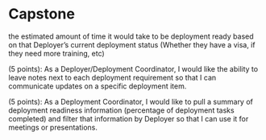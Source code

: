 # Capstone
<!-- Features: -->
<!-- (5 points): As a Deployer and Deployment Coordinator (admin), I want to be able 
to register/login an account with the application so that I can have a different 
application experience depending on my role. 

(2.5 points): As a Deployer and Deployment Coordinator, I want to be able to 
create a profile on the application with relevant details so that I can view those 
details at a later time. -->

<!-- (10 points): As a developer, I want to have an aesthetically pleasing and intuitive 
user interface/user experience (UI/UX) with all features of the application stylized. -->

<!-- (5 points): As a Deployment Coordinator, I would like to create a deployment and 
add tasks to it, indicating timeline and priority, so that I can create a checklist of 
action items for a Deployer to follow. -->

<!-- (2.5 points): As a Deployment Coordinator, I would like to assign Deployers to 
deployments and have the ability to view, update, and delete a Deployer from a 
deployment. -->

<!-- (10 points): As a Deployment Coordinator, I want to be able to view a data 
visualization timeline for each Deployer per deployment to accurately represent  -->
the estimated amount of time it would take to be deployment ready based on that
Deployer’s current deployment status (Whether they have a visa, if they need 
more training, etc)

<!-- (5 points): As a Deployer, I want to see a dashboard that displays all of the tasks 
that need to be completed for the current day so that I can see what I should 
focus on in order to be deployment ready, in order of priority. -->

(5 points): As a Deployer/Deployment Coordinator, I would like the ability to leave 
notes next to each deployment requirement so that I can communicate updates 
on a specific deployment item. 

(5 points): As a Deployment Coordinator, I would like to pull a summary of 
deployment readiness information (percentage of deployment tasks completed) 
and filter that information by Deployer so that I can use it for meetings or 
presentations. 